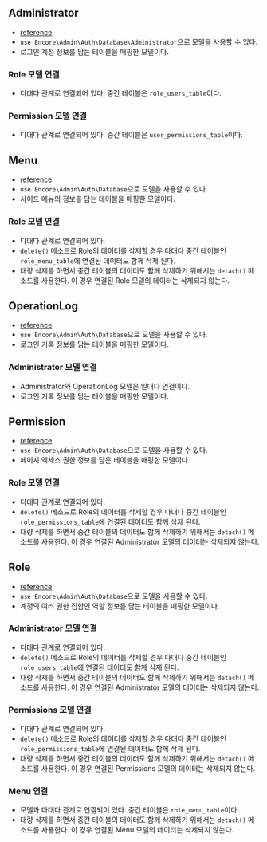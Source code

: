## Administrator
- [reference](https://github.com/z-song/laravel-admin/blob/master/src/Auth/Database/Administrator.php)
- `use Encore\Admin\Auth\Database\Administrator`으로 모델을 사용할 수 있다.
- 로그인 계정 정보를 담는 테이블을 매핑한 모델이다.

### Role 모델 연결
- 다대다 관계로 연결되어 있다. 중간 테이블은 `role_users_table`이다.

### Permission 모델 연결
- 다대다 관계로 연결되어 있다. 중간 테이블은 `user_permissions_table`이다.

## Menu
- [reference](https://github.com/z-song/laravel-admin/blob/master/src/Auth/Database/Menu.php)
- `use Encore\Admin\Auth\Database`으로 모델을 사용할 수 있다.
- 사이드 메뉴의 정보를 담는 테이블을 매핑한 모델이다.

### Role 모델 연결
- 다대다 관계로 연결되어 있다.
- `delete()` 메소드로 Role의 데이터를 삭제할 경우 다대다 중간 테이블인 `role_menu_table`에 연결된 데이터도 함께 삭제 된다.
- 대량 삭제를 하면서 중간 테이블의 데이터도 함께 삭제하기 위해서는 `detach()` 메소드를 사용한다. 이 경우 연결된 Role 모델의 데이터는 삭제되지 않는다.


## OperationLog
- [reference](https://github.com/z-song/laravel-admin/blob/master/src/Auth/Database/OperationLog.php)
- `use Encore\Admin\Auth\Database`으로 모델을 사용할 수 있다.
- 로그인 기록 정보를 담는 테이블을 매핑한 모델이다.

### Administrator 모델 연결
- Administrator와 OperationLog 모델은 일대다 연결이다.
- 로그인 기록 정보를 담는 테이블을 매핑한 모델이다.

## Permission
- [reference](https://github.com/z-song/laravel-admin/blob/master/src/Auth/Database/Permission.php)
- `use Encore\Admin\Auth\Database`으로 모델을 사용할 수 있다.
- 페이지 엑세스 권한 정보를 담은 테이블을 매핑한 모델이다.

### Role 모델 연결
- 다대다 관계로 연결되어 있다.
- `delete()` 메소드로 Role의 데이터를 삭제할 경우 다대다 중간 테이블인 `role_permissions_table`에 연결된 데이터도 함께 삭제 된다.
- 대량 삭제를 하면서 중간 테이블의 데이터도 함께 삭제하기 위해서는 `detach()` 메소드를 사용한다. 이 경우 연결된 Administrator 모델의 데이터는 삭제되지 않는다.

## Role
- [reference](https://github.com/z-song/laravel-admin/blob/master/src/Auth/Database/Role.php)
- `use Encore\Admin\Auth\Database`으로 모델을 사용할 수 있다.
- 계정의 여러 권한 집합인 역할 정보를 담는 테이블을 매핑한 모델이다.

### Administrator 모델 연결
- 다대다 관계로 연결되어 있다.
- `delete()` 메소드로 Role의 데이터를 삭제할 경우 다대다 중간 테이블인 `role_users_table`에 연결된 데이터도 함께 삭제 된다.
- 대량 삭제를 하면서 중간 테이블의 데이터도 함께 삭제하기 위해서는 `detach()` 메소드를 사용한다. 이 경우 연결된 Administrator 모델의 데이터는 삭제되지 않는다.

### Permissions 모델 연결
- 다대다 관계로 연결되어 있다.
- `delete()` 메소드로 Role의 데이터를 삭제할 경우 다대다 중간 테이블인 `role_permissions_table`에 연결된 데이터도 함께 삭제 된다.
- 대량 삭제를 하면서 중간 테이블의 데이터도 함께 삭제하기 위해서는 `detach()` 메소드를 사용한다. 이 경우 연결된 Permissions 모델의 데이터는 삭제되지 않는다.

### Menu 연결
- 모델과 다대다 관계로 연결되어 있다. 중간 테이블은 `role_menu_table`이다.
- 대량 삭제를 하면서 중간 테이블의 데이터도 함께 삭제하기 위해서는 `detach()` 메소드를 사용한다. 이 경우 연결된 Menu 모델의 데이터는 삭제되지 않는다.
